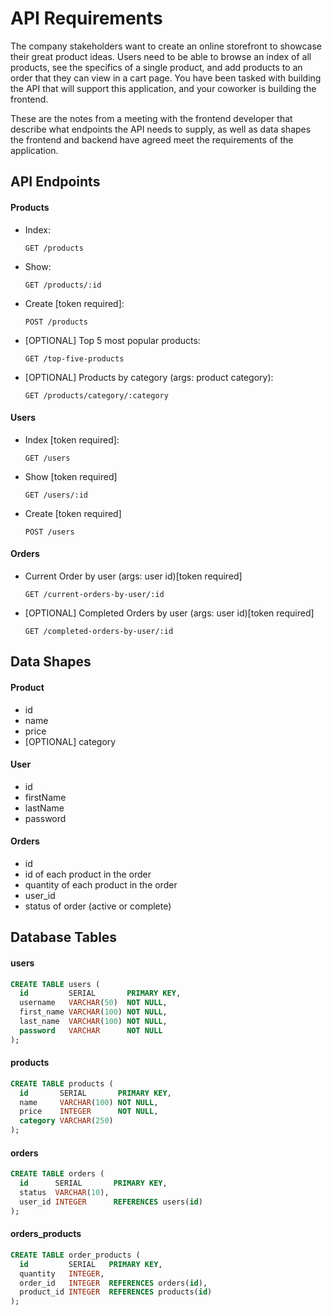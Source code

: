 # API Requirements
The company stakeholders want to create an online storefront to showcase their great product ideas. Users need to be able to browse an index of all products, see the specifics of a single product, and add products to an order that they can view in a cart page. You have been tasked with building the API that will support this application, and your coworker is building the frontend.

These are the notes from a meeting with the frontend developer that describe what endpoints the API needs to supply, as well as data shapes the frontend and backend have agreed meet the requirements of the application. 

## API Endpoints
#### Products
- Index: 
  
  `GET /products`

- Show: 

  `GET /products/:id`

- Create [token required]: 

  `POST /products`

- [OPTIONAL] Top 5 most popular products: 

  `GET /top-five-products`

- [OPTIONAL] Products by category (args: product category): 

  `GET /products/category/:category`

#### Users
- Index [token required]:

  `GET /users`

- Show [token required]

  `GET /users/:id`

- Create [token required]

  `POST /users`

#### Orders
- Current Order by user (args: user id)[token required]

  `GET /current-orders-by-user/:id`

- [OPTIONAL] Completed Orders by user (args: user id)[token required]

  `GET /completed-orders-by-user/:id`

## Data Shapes
#### Product
-  id
- name
- price
- [OPTIONAL] category

#### User
- id
- firstName
- lastName
- password

#### Orders
- id
- id of each product in the order
- quantity of each product in the order
- user_id
- status of order (active or complete)

## Database Tables
#### users

```sql
CREATE TABLE users (
  id         SERIAL       PRIMARY KEY,
  username   VARCHAR(50)  NOT NULL,
  first_name VARCHAR(100) NOT NULL,
  last_name  VARCHAR(100) NOT NULL,
  password   VARCHAR      NOT NULL
);
```

#### products

```sql
CREATE TABLE products (
  id       SERIAL       PRIMARY KEY,
  name     VARCHAR(100) NOT NULL,
  price    INTEGER      NOT NULL,
  category VARCHAR(250)
);
```

#### orders

```sql
CREATE TABLE orders (
  id      SERIAL       PRIMARY KEY,
  status  VARCHAR(10),
  user_id INTEGER      REFERENCES users(id)
);
```

#### orders_products

```sql
CREATE TABLE order_products (
  id         SERIAL   PRIMARY KEY,
  quantity   INTEGER,
  order_id   INTEGER  REFERENCES orders(id),
  product_id INTEGER  REFERENCES products(id)
);
```
